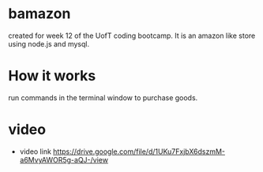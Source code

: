 # bamazon

created for week 12 of the UofT coding bootcamp. It is an amazon like store using node.js and mysql.

# How it works

run commands in the terminal window to purchase goods.

# video

* video link https://drive.google.com/file/d/1UKu7FxjbX6dszmM-a6MvyAWOR5g-aQJ-/view
